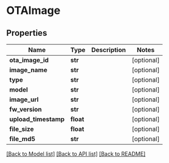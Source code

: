 # OTAImage

## Properties
Name | Type | Description | Notes
------------ | ------------- | ------------- | -------------
**ota_image_id** | **str** |  | [optional] 
**image_name** | **str** |  | [optional] 
**type** | **str** |  | [optional] 
**model** | **str** |  | [optional] 
**image_url** | **str** |  | [optional] 
**fw_version** | **str** |  | [optional] 
**upload_timestamp** | **float** |  | [optional] 
**file_size** | **float** |  | [optional] 
**file_md5** | **str** |  | [optional] 

[[Back to Model list]](../README.md#documentation-for-models) [[Back to API list]](../README.md#documentation-for-api-endpoints) [[Back to README]](../README.md)

